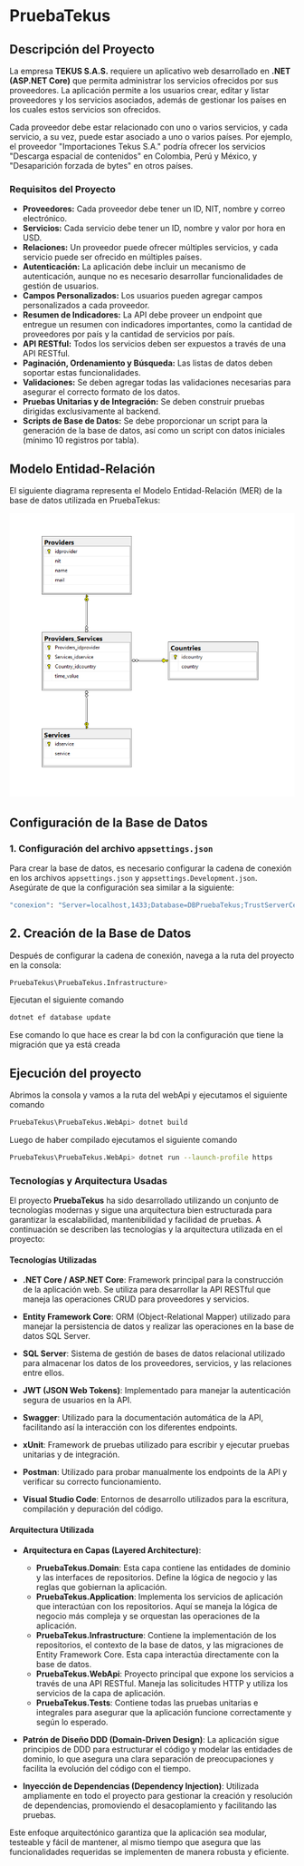 # PruebaTekus

## Descripción del Proyecto

La empresa **TEKUS S.A.S.** requiere un aplicativo web desarrollado en **.NET (ASP.NET Core)** que permita administrar los servicios ofrecidos por sus proveedores. La aplicación permite a los usuarios crear, editar y listar proveedores y los servicios asociados, además de gestionar los países en los cuales estos servicios son ofrecidos.

Cada proveedor debe estar relacionado con uno o varios servicios, y cada servicio, a su vez, puede estar asociado a uno o varios países. Por ejemplo, el proveedor "Importaciones Tekus S.A." podría ofrecer los servicios "Descarga espacial de contenidos" en Colombia, Perú y México, y "Desaparición forzada de bytes" en otros países.

### Requisitos del Proyecto

- **Proveedores:** Cada proveedor debe tener un ID, NIT, nombre y correo electrónico.
- **Servicios:** Cada servicio debe tener un ID, nombre y valor por hora en USD.
- **Relaciones:** Un proveedor puede ofrecer múltiples servicios, y cada servicio puede ser ofrecido en múltiples países.
- **Autenticación:** La aplicación debe incluir un mecanismo de autenticación, aunque no es necesario desarrollar funcionalidades de gestión de usuarios.
- **Campos Personalizados:** Los usuarios pueden agregar campos personalizados a cada proveedor.
- **Resumen de Indicadores:** La API debe proveer un endpoint que entregue un resumen con indicadores importantes, como la cantidad de proveedores por país y la cantidad de servicios por país.
- **API RESTful:** Todos los servicios deben ser expuestos a través de una API RESTful.
- **Paginación, Ordenamiento y Búsqueda:** Las listas de datos deben soportar estas funcionalidades.
- **Validaciones:** Se deben agregar todas las validaciones necesarias para asegurar el correcto formato de los datos.
- **Pruebas Unitarias y de Integración:** Se deben construir pruebas dirigidas exclusivamente al backend.
- **Scripts de Base de Datos:** Se debe proporcionar un script para la generación de la base de datos, así como un script con datos iniciales (mínimo 10 registros por tabla).

## Modelo Entidad-Relación

El siguiente diagrama representa el Modelo Entidad-Relación (MER) de la base de datos utilizada en PruebaTekus:

![Modelo](MER.PNG)

## Configuración de la Base de Datos

### 1. Configuración del archivo `appsettings.json`

Para crear la base de datos, es necesario configurar la cadena de conexión en los archivos `appsettings.json` y `appsettings.Development.json`. Asegúrate de que la configuración sea similar a la siguiente:

````bash
"conexion": "Server=localhost,1433;Database=DBPruebaTekus;TrustServerCertificate=true;Trusted_Connection=True;"
````

## 2. Creación de la Base de Datos

Después de configurar la cadena de conexión, navega a la ruta del proyecto en la consola:

````bash
PruebaTekus\PruebaTekus.Infrastructure>
````

Ejecutan el siguiente comando

```bash
dotnet ef database update
```

Ese comando lo que hace es crear la bd con la configuración que tiene la migración que ya está creada

## Ejecución del proyecto

Abrimos la consola y vamos a la ruta del webApi y ejecutamos el siguiente comando

```bash
PruebaTekus\PruebaTekus.WebApi> dotnet build
```

Luego de haber compilado ejecutamos el siguiente comando

```bash
PruebaTekus\PruebaTekus.WebApi> dotnet run --launch-profile https
```

### Tecnologías y Arquitectura Usadas

El proyecto **PruebaTekus** ha sido desarrollado utilizando un conjunto de tecnologías modernas y sigue una arquitectura bien estructurada para garantizar la escalabilidad, mantenibilidad y facilidad de pruebas. A continuación se describen las tecnologías y la arquitectura utilizada en el proyecto:

#### Tecnologías Utilizadas

- **.NET Core / ASP.NET Core**: Framework principal para la construcción de la aplicación web. Se utiliza para desarrollar la API RESTful que maneja las operaciones CRUD para proveedores y servicios.
  
- **Entity Framework Core**: ORM (Object-Relational Mapper) utilizado para manejar la persistencia de datos y realizar las operaciones en la base de datos SQL Server.

- **SQL Server**: Sistema de gestión de bases de datos relacional utilizado para almacenar los datos de los proveedores, servicios, y las relaciones entre ellos.

- **JWT (JSON Web Tokens)**: Implementado para manejar la autenticación segura de usuarios en la API.

- **Swagger**: Utilizado para la documentación automática de la API, facilitando así la interacción con los diferentes endpoints.

- **xUnit**: Framework de pruebas utilizado para escribir y ejecutar pruebas unitarias y de integración.

- **Postman**: Utilizado para probar manualmente los endpoints de la API y verificar su correcto funcionamiento.

- **Visual Studio Code**: Entornos de desarrollo utilizados para la escritura, compilación y depuración del código.

#### Arquitectura Utilizada

- **Arquitectura en Capas (Layered Architecture)**:
  - **PruebaTekus.Domain**: Esta capa contiene las entidades de dominio y las interfaces de repositorios. Define la lógica de negocio y las reglas que gobiernan la aplicación.
  - **PruebaTekus.Application**: Implementa los servicios de aplicación que interactúan con los repositorios. Aquí se maneja la lógica de negocio más compleja y se orquestan las operaciones de la aplicación.
  - **PruebaTekus.Infrastructure**: Contiene la implementación de los repositorios, el contexto de la base de datos, y las migraciones de Entity Framework Core. Esta capa interactúa directamente con la base de datos.
  - **PruebaTekus.WebApi**: Proyecto principal que expone los servicios a través de una API RESTful. Maneja las solicitudes HTTP y utiliza los servicios de la capa de aplicación.
  - **PruebaTekus.Tests**: Contiene todas las pruebas unitarias e integrales para asegurar que la aplicación funcione correctamente y según lo esperado.

- **Patrón de Diseño DDD (Domain-Driven Design)**: La aplicación sigue principios de DDD para estructurar el código y modelar las entidades de dominio, lo que asegura una clara separación de preocupaciones y facilita la evolución del código con el tiempo.

- **Inyección de Dependencias (Dependency Injection)**: Utilizada ampliamente en todo el proyecto para gestionar la creación y resolución de dependencias, promoviendo el desacoplamiento y facilitando las pruebas.

Este enfoque arquitectónico garantiza que la aplicación sea modular, testeable y fácil de mantener, al mismo tiempo que asegura que las funcionalidades requeridas se implementen de manera robusta y eficiente.
